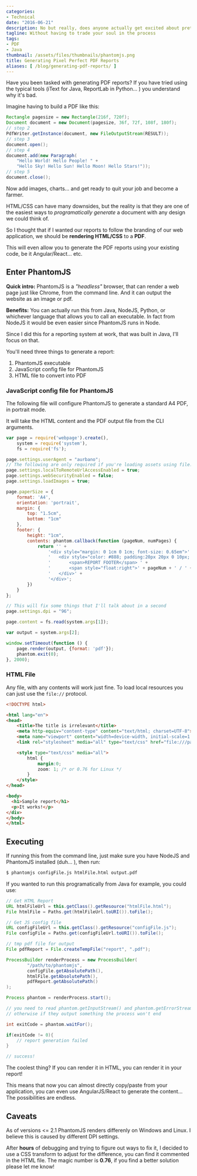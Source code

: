 ```yaml
---
categories:
- Technical
date: "2016-06-21"
description: No but really, does anyone actually get excited about pretty pdf reports?
tagline: Without having to trade your soul in the process
tags:
- PDF
- Java
thumbnail: /assets/files/thumbnails/phantomjs.png
title: Generating Pixel Perfect PDF Reports
aliases: [ /blog/generating-pdf-reports/ ]
---
```


Have you been tasked with generating PDF reports? If you have tried using the typical tools (iText for Java, ReportLab in Python... ) you understand why it's bad.

Imagine having to build a PDF like this:

```java
Rectangle pagesize = new Rectangle(216f, 720f);
Document document = new Document(pagesize, 36f, 72f, 108f, 180f);
// step 2
PdfWriter.getInstance(document, new FileOutputStream(RESULT));
// step 3
document.open();
// step 4
document.add(new Paragraph(
    "Hello World! Hello People! " +
    "Hello Sky! Hello Sun! Hello Moon! Hello Stars!"));
// step 5
document.close();
```

Now add images, charts... and get ready to quit your job and become a farmer.

HTML/CSS can have many downsides, but the reality is that they are one of the easiest ways to *programatically generate* a document with any design we could think of.

So I thought that if I wanted our reports to follow the branding of our web application, we should be **rendering HTML/CSS** to a **PDF**.

This will even allow you to generate the PDF reports using your existing code, be it Angular/React... etc.

## Enter PhantomJS

**Quick intro:** PhantomJS is a *"headless"* browser, that can render a web page just like Chrome, from the command line. And it can output the website as an image or pdf.

**Benefits:** You can actually run this from Java, NodeJS, Python, or whichever language that allows you to call an executable. In fact from NodeJS it would be even easier since PhantomJS runs in Node.

Since I did this for a reporting system at work, that was built in Java, I'll focus on that.

You'll need three things to generate a report:

1. PhantomJS executable
1. JavaScript config file for PhantomJS
1. HTML file to convert into PDF


### JavaScript config file for PhantomJS

The following file will configure PhantomJS to generate a standard A4 PDF, in portrait mode.

It will take the HTML content and the PDF output file from the CLI arguments.

```js
var page = require('webpage').create(),
    system = require('system'),
    fs = require('fs');

page.settings.userAgent = "aurbano";
// The following are only required if you're loading assets using file://
page.settings.localToRemoteUrlAccessEnabled = true;
page.settings.webSecurityEnabled = false;
page.settings.loadImages = true;

page.paperSize = {
    format: 'A4',
    orientation: 'portrait',
    margin: {
        top: "1.5cm",
        bottom: "1cm"
    },
    footer: {
        height: "1cm",
        contents: phantom.callback(function (pageNum, numPages) {
            return '' +
                '<div style="margin: 0 1cm 0 1cm; font-size: 0.65em">' +
                '   <div style="color: #888; padding:20px 20px 0 10px; border-top: 1px solid #ccc;">' +
                '       <span>REPORT FOOTER</span> ' +
                '       <span style="float:right">' + pageNum + ' / ' + numPages + '</span>' +
                '   </div>' +
                '</div>';
        })
    }
};

// This will fix some things that I'll talk about in a second
page.settings.dpi = "96";

page.content = fs.read(system.args[1]);

var output = system.args[2];

window.setTimeout(function () {
    page.render(output, {format: 'pdf'});
    phantom.exit(0);
}, 2000);
```

### HTML File

Any file, with any contents will work just fine. To load local resources you can just use the `file://` protocol.

```html
<!DOCTYPE html>

<html lang="en">
<head>
    <title>The title is irrelevant</title>
    <meta http-equiv="content-type" content="text/html; charset=UTF-8">
    <meta name="viewport" content="width=device-width, initial-scale=1.0">
    <link rel="stylesheet" media="all" type="text/css" href="file:///path/to/stylesheet.css" />

    <style type="text/css" media="all">
        html {
            margin:0;
            zoom: 1; /* or 0.76 for Linux */
        }
    </style>
</head>

<body>
  <h1>Sample report</h1>
  <p>It works!</p>
</div>
</body>
</html>
```

## Executing

If running this from the command line, just make sure you have NodeJS and PhantomJS installed (duh... ), then run:

```sh
$ phantomjs configFile.js htmlFile.html output.pdf
```

If you wanted to run this programatically from Java for example, you could use:

```java
// Get HTML Report
URL htmlFileUrl = this.getClass().getResource("htmlFile.html");
File htmlFile = Paths.get(htmlFileUrl.toURI()).toFile();

// Get JS config file
URL configFileUrl = this.getClass().getResource("configFile.js");
File configFile = Paths.get(configFileUrl.toURI()).toFile();

// tmp pdf file for output
File pdfReport = File.createTempFile("report", ".pdf");

ProcessBuilder renderProcess = new ProcessBuilder(
        "/path/to/phantomjs",
        configFile.getAbsolutePath(),
        htmlFile.getAbsolutePath(),
        pdfReport.getAbsolutePath()
);

Process phantom = renderProcess.start();

// you need to read phantom.getInputStream() and phantom.getErrorStream()
// otherwise if they output something the process won't end

int exitCode = phantom.waitFor();

if(exitCode != 0){
    // report generation failed
}

// success!
```

The coolest thing? If you can render it in HTML, you can render it in your report! 

This means that now you can almost directly copy/paste from your application, you can even use AngularJS/React to generate the content... The possibilities are endless.

## Caveats
As of versions <= 2.1 PhantomJS renders differenly on Windows and Linux. I believe this is caused by different DPI settings.

After **hours** of debugging and trying to figure out ways to fix it, I decided to use a CSS transform to adjust for the difference, you can find it commented in the HTML file. The magic number is **0.76**, if you find a better solution please let me know!


